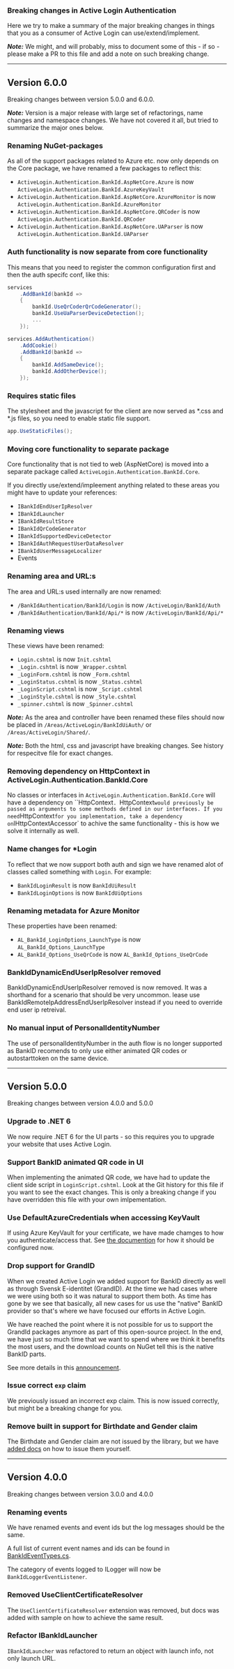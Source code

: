 ### Breaking changes in Active Login Authentication

Here we try to make a summary of the major breaking changes in things that you as a consumer of Active Login can use/extend/implement.

___Note:___ We might, and will probably, miss to document some of this - if so - please make a PR to this file and add a note on such breaking change.


---


## Version 6.0.0

Breaking changes between version 5.0.0 and 6.0.0.

___Note:___ Version is a major release with large set of refactorings, name changes and namespace changes. We have not covered it all, but tried to summarize the major ones below.

### Renaming NuGet-packages

As all of the support packages related to Azure etc. now only depends on the Core package, we have renamed a few packages to reflect this:

- `ActiveLogin.Authentication.BankId.AspNetCore.Azure` is now `ActiveLogin.Authentication.BankId.AzureKeyVault`
- `ActiveLogin.Authentication.BankId.AspNetCore.AzureMonitor` is now `ActiveLogin.Authentication.BankId.AzureMonitor`
- `ActiveLogin.Authentication.BankId.AspNetCore.QRCoder` is now `ActiveLogin.Authentication.BankId.QRCoder`
- `ActiveLogin.Authentication.BankId.AspNetCore.UAParser` is now `ActiveLogin.Authentication.BankId.UAParser`

### Auth functionality is now separate from core functionality

This means that you need to register the common configuration first and then the auth specifc conf, like this:

```csharp
services
    .AddBankId(bankId =>
    {
        bankId.UseQrCoderQrCodeGenerator();
        bankId.UseUaParserDeviceDetection();
        ...
    });

services.AddAuthentication()
    .AddCookie()
    .AddBankId(bankId =>
    {
        bankId.AddSameDevice();
        bankId.AddOtherDevice();
    });
```

### Requires static files

The stylesheet and the javascript for the client are now served as *.css and *.js files, so you need to enable static file support.

```csharp
app.UseStaticFiles();
```

### Moving core functionality to separate package

Core functionality that is not tied to web (AspNetCore) is moved into a separate package called `ActiveLogin.Authentication.BankId.Core`.

If you directly use/extend/impleement anything related to these areas you might have to update your references:

- `IBankIdEndUserIpResolver`
- `IBankIdLauncher`
- `IBankIdResultStore`
- `IBankIdQrCodeGenerator`
- `IBankIdSupportedDeviceDetector`
- `IBankIdAuthRequestUserDataResolver`
- `IBankIdUserMessageLocalizer`
- Events

### Renaming area and URL:s

The area and URL:s used internally are now renamed:

- `/BankIdAuthentication/BankId/Login` is now `/ActiveLogin/BankId/Auth`
- `/BankIdAuthentication/BankId/Api/*` is now `/ActiveLogin/BankId/Api/*`

### Renaming views

These views have been renamed:

- `Login.cshtml` is now  `Init.cshtml`
- `_Login.cshtml` is now  `_Wrapper.cshtml`
- `_LoginForm.cshtml` is now  `_Form.cshtml`
- `_LoginStatus.cshtml` is now  `_Status.cshtml`
- `_LoginScript.cshtml` is now  `_Script.cshtml`
- `_LoginStyle.cshtml` is now  `_Style.cshtml`
- `_spinner.cshtml` is now  `_Spinner.cshtml`

___Note:___ As the area and controller have been renamed these files should now be placed in `/Areas/ActiveLogin/BankIdUiAuth/` or `/Areas/ActiveLogin/Shared/`.

___Note:___ Both the html, css and javascript have breaking changes. See history for respecitve file for exact changes.

### Removing dependency on HttpContext in ActiveLogin.Authentication.BankId.Core

No classes or interfaces in `ActiveLogin.Authentication.BankId.Core` will have a dependency on ``HttpContext`. `HttpContext` would previously be passed as arguments to some methods defined in our interfaces.
If you need `HttpContext` for you implementation, take a dependency on `IHttpContextAccessor` to achive the same functionality - this is how we solve it internally as well.

### Name changes for *Login

To reflect that we now support both auth and sign we have renamed alot of classes called something with `Login`. For example:

- `BankIdLoginResult` is now `BankIdUiResult`
- `BankIdLoginOptions` is now `BankIdUiOptions`

### Renaming metadata for Azure Monitor

These properties have been renamed:

- `AL_BankId_LoginOptions_LaunchType` is now `AL_BankId_Options_LaunchType`
- `AL_BankId_Options_UseQrCode` is now `AL_BankId_Options_UseQrCode`

### BankIdDynamicEndUserIpResolver removed

BankIdDynamicEndUserIpResolver removed is now removed. It was a shorthand for a scenario that should be very uncommon.
lease use BankIdRemoteIpAddressEndUserIpResolver instead if you need to override end user ip retreival.

### No manual input of PersonalIdentityNumber

The use of personalIdentityNumber in the auth flow is no longer supported as BankID recomends to only use either animated QR codes or autostarttoken on the same device.


---


## Version 5.0.0

Breaking changes between version 4.0.0 and 5.0.0

### Upgrade to .NET 6

We now require .NET 6 for the UI parts - so this requires you to upgrade your website that uses Active Login.

### Support BankID animated QR code in UI

When implementing the animated QR code, we have had to update the client side script in `LoginScript.cshtml`. Look at the Git history for this file if you want to see the exact changes. This is only a breaking change if you have overridden this file with your own imlpementation.

### Use DefaultAzureCredentials when accessing KeyVault

If using Azure KeyVault for your certificate, we have made chamges to how you authenticate/access that. See [the documention](https://docs.activelogin.net/articles/bankid.html#keyvault-credentials) for how it should be configured now.

### Drop support for GrandID

When we created Active Login we added support for BankID directly as well as through Svensk E-identitet (GrandID). At the time we had cases where we were using both so it was natural to support them both. As time has gone by we see that basically, all new cases for us use the "native" BankID provider so that's where we have focused our efforts in Active Login.

We have reached the point where it is not possible for us to support the GrandId packages anymore as part of this open-source project. In the end, we have just so much time that we want to spend where we think it benefits the most users, and the download counts on NuGet tell this is the native BankID parts.

See more details in this [announcement](https://github.com/ActiveLogin/ActiveLogin.Authentication/discussions/323).

### Issue correct `exp` claim

We previously issued an incorrect exp claim. This is now issued correctly, but might be a breaking change for you.

### Remove built in support for Birthdate and Gender claim

The Birthdate and Gender claim are not issued by the library, but we have [added docs](https://docs.activelogin.net/articles/bankid.html#example-add-birthdate-and-gender-claims) on how to issue them yourself.


---


## Version 4.0.0

Breaking changes between version 3.0.0 and 4.0.0


### Renaming events

We have renamed events and event ids but the log messages should be the same.

A full list of current event names and ids can be found in [BankIdEventTypes.cs](https://github.com/ActiveLogin/ActiveLogin.Authentication/blob/master/src/ActiveLogin.Authentication.BankId.AspNetCore/Events/Infrastructure/BankIdEventTypes.cs).

The category of events logged to ILogger will now be `BankIdLoggerEventListener`.

### Removed UseClientCertificateResolver

The `UseClientCertificateResolver` extension was removed, but docs was added with sample on how to achieve the same result.

### Refactor IBankIdLauncher

`IBankIdLauncher` was refactored to return an object with launch info, not only launch URL.

